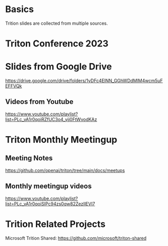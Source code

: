 # Basics
Trition slides are collected from multiple sources.

# Triton Conference 2023

# Slides from Google Drive

https://drive.google.com/drive/folders/1yDFc4ElNN_GGhWDdMlM4wcm5uFEFFVQk

## Videos from Youtube

https://www.youtube.com/playlist?list=PLc_vA1r0qoiRZfUC3o4_yjj0FtWvodKAz


# Triton Monthly Meetingup

## Meeting Notes

https://github.com/openai/triton/tree/main/docs/meetups

## Monthly meetingup videos

https://www.youtube.com/playlist?list=PLc_vA1r0qoiSIPc94zs0qw82ZezIlEVI7


# Trition Related Projects

Microsoft Trition Shared: https://github.com/microsoft/triton-shared
